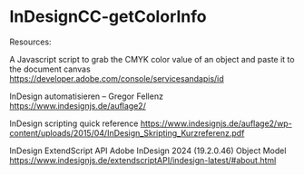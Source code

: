 # InDesignCC-getColorInfo

Resources:

A Javascript script to grab the CMYK color value of an object and paste it to the document canvas
https://developer.adobe.com/console/servicesandapis/id

InDesign automatisieren – Gregor Fellenz
https://www.indesignjs.de/auflage2/


InDesign scripting quick reference
https://www.indesignjs.de/auflage2/wp-content/uploads/2015/04/InDesign_Skripting_Kurzreferenz.pdf

InDesign ExtendScript API Adobe InDesign 2024 (19.2.0.46) Object Model
https://www.indesignjs.de/extendscriptAPI/indesign-latest/#about.html